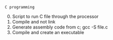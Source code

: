 	C programming
0. Script to run C file through the processor
1. Compile and not link
2. Generate assembly code from c; gcc -S file.c
3. Compile and create an executable
